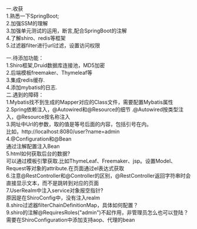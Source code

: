 一.收获        <br>
1.熟悉一下SpringBoot;    <br>
2.加强SSM的理解    <br>
3.加强单元测试的运用，断言,配合SpringBoot的注解    <br>
4.了解shiro、redis等框架     <br>
5.过滤器filter进行url过滤，设置访问权限     <br>

一.待添加功能：    <br>
1.Shiro框架,Druid数据库连接池，MD5加密    <br>
2.后端模板freemaker、Thymeleaf等    <br>
3.集成redis缓存.   <br>
4.添加mybatis的日志.   <br>
二.遇到的障碍：    <br>
1.Mybatis找不到生成的Mapper对应的Class文件，需要配置Mybatis属性    <br>
2.Spring依赖注入，@Autowired和@Resource的细节 .@Autowired按类型注入，@Resource按名称注入   <br>
3.网址中Url的参数，取的值是等号后面的内容，包括引号在内。    <br>
比如，http://localhost:8080/user?name=admin    <br>
4.@Configuration和@Bean    <br>
通过注解配置注入Bean    <br>
5.html如何获取后台的数据?   <br>
可以通过模板引擎获取.比如ThymeLeaf、Freemaker、jsp。设置Model、Request等对象的attribute.在页面通过el表达式获取    <br>
6.注意@RestController和@Controller的区别，@RestController返回字符串时会直接显示文本，而不是跳转到对应的页面     <br>
7.UserRealm中注入service对象报空指针?    <br>
原因是在ShiroConfig中，没有注入realm  <br>
8.shiro过滤器filterChainDefinitionMap，具体如何配置？   <br>
9.shiro的注解@RequiresRoles("admin")不起作用，非管理员怎么也可以登陆？   <br>
需要在ShiroConfiguration中添加支持aop、代理的bean